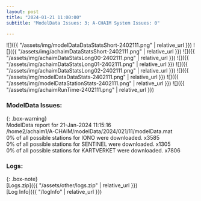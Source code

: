 ```yaml
---
layout: post
title: "2024-01-21 11:00:00"
subtitle: "ModelData Issues: 3; A-CHAIM System Issues: 0"

---
```


![]({{ "/assets/img/modelDataDataStatsShort-2402111.png" | relative_url }})
![]({{ "/assets/img/achaimDataStatsShort-2402111.png" | relative_url }})
![]({{ "/assets/img/achaimDataStatsLong00-2402111.png" | relative_url }})
![]({{ "/assets/img/achaimDataStatsLong01-2402111.png" | relative_url }})
![]({{ "/assets/img/achaimDataStatsLong02-2402111.png" | relative_url }})
![]({{ "/assets/img/modelDataDataStats-2402111.png" | relative_url }})
![]({{ "/assets/img/modelDataStationStats-2402111.png" | relative_url }})
![]({{ "/assets/img/achaimRunTime-2402111.png" | relative_url }})


### ModelData Issues:  
  
{: .box-warning}  
 ModelData report for 21-Jan-2024 11:15:16   
 /home2/achaim1/A-CHAIM/modelData/2024/021/11/modelData.mat   
 0% of all possible stations for IONO were downloaded. x3585   
 0% of all possible stations for SENTINEL were downloaded. x1305   
 0% of all possible stations for KARTVERKET were downloaded. x7806   
  


### Logs:  
  
{: .box-note}  
[Logs.zip]({{ "/assets/other/logs.zip" | relative_url }})  
[Log Info]({{ "/logInfo" | relative_url }})  

